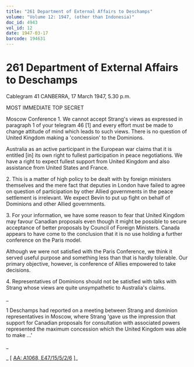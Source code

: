 ```yaml
---
title: "261 Department of External Affairs to Deschamps"
volume: "Volume 12: 1947, (other than Indonesia)"
doc_id: 4943
vol_id: 12
date: 1947-03-17
barcode: 194631
---
```


# 261 Department of External Affairs to Deschamps

Cablegram 41 CANBERRA, 17 March 1947, 5.30 p.m.

MOST IMMEDIATE TOP SECRET

Moscow Conference 1. We cannot accept Strang's views as expressed in paragraph 1 of your telegram 46 [1] and every effort must be made to change attitude of mind which leads to such views. There is no question of United Kingdom making a 'concession' to the Dominions.

Australia as an active participant in the European war claims that it is entitled [in] its own right to fullest participation in peace negotiations. We have a right to expect fullest support from United Kingdom and also assistance from United States and France.

2\. This is a matter of high policy to be dealt with by foreign ministers themselves and the mere fact that deputies in London have failed to agree on question of participation by other Allied governments in the peace settlement is irrelevant. We expect Bevin to put up fight on behalf of Dominions and other Allied governments.

3\. For your information, we have some reason to fear that United Kingdom may favour Canadian proposals even though it might be possible to secure acceptance of better proposals by Council of Foreign Ministers. Canada appears to have come to the conclusion that it is no use holding a further conference on the Paris model.

Although we were not satisfied with the Paris Conference, we think it served useful purpose and something less than that is hardly tolerable. Our primary objective, however, is conference of Allies empowered to take decisions.

4\. Representatives of Dominions should not be satisfied with talks with Strang whose views are quite unsympathetic to Australia's claims.

_

1 Deschamps had reported on a meeting between Strang and dominion representatives in Moscow, where Strang 'gave us the impression that support for Canadian proposals for consultation with associated powers represented the maximum concession which the United Kingdom was able to make ...'

_

_ [ [AA: A1068, E47/15/5/2/6](http://www.naa.gov.au/cgi-bin/Search?O=I&Number=194631) ]_
